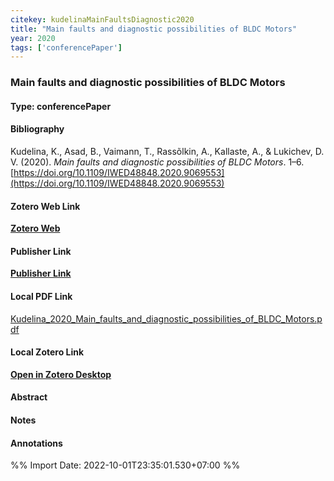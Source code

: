 ```yaml
---
citekey: kudelinaMainFaultsDiagnostic2020  
title: "Main faults and diagnostic possibilities of BLDC Motors"
year: 2020
tags: ['conferencePaper']
---
```


### Main faults and diagnostic possibilities of BLDC Motors  

#### Type: conferencePaper

#### Bibliography
  
Kudelina, K., Asad, B., Vaimann, T., Rassõlkin, A., Kallaste, A., & Lukichev, D. V. (2020). _Main faults and diagnostic possibilities of BLDC Motors_. 1–6. [https://doi.org/10.1109/IWED48848.2020.9069553](https://doi.org/10.1109/IWED48848.2020.9069553)  
  

#### Zotero Web Link
[**Zotero Web**](http://zotero.org/users/242940/items/XNHXF5PY)  

#### Publisher Link
[**Publisher Link**]()  

#### Local PDF Link
[Kudelina_2020_Main_faults_and_diagnostic_possibilities_of_BLDC_Motors.pdf](file:///C:/Users/User/Zotero/storage/EGDLGJGY/Kudelina_2020_Main_faults_and_diagnostic_possibilities_of_BLDC_Motors.pdf)  

#### Local Zotero Link
[**Open in Zotero Desktop**](zotero://select/library/items/XNHXF5PY)  

#### Abstract


#### Notes


#### Annotations


%% Import Date: 2022-10-01T23:35:01.530+07:00 %%
